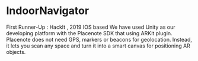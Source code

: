 # IndoorNavigator
First Runner-Up : HackIt , 2019
IOS based
</n>We have used Unity as our developing platform with the Placenote SDK that using ARKit plugin.
Placenote does not need GPS, markers or beacons for geolocation. Instead, it lets you scan any space and turn it into a smart canvas for positioning AR objects. 

